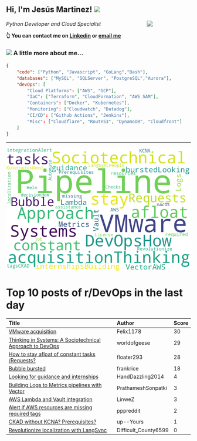 <!--
**jmartinezl/jmartinezl** is a ✨ _special_ ✨ repository because its `README.md` (this file) appears on your GitHub profile.

Here are some ideas to get you started:

- 🔭 I’m currently working on ...
- 🌱 I’m currently learning ...
- 👯 I’m looking to collaborate on ...
- 🤔 I’m looking for help with ...
- 💬 Ask me about ...
- 📫 How to reach me: ...
- 😄 Pronouns: ...
- ⚡ Fun fact: ...
-->

<h2>Hi, I'm Jesús Martinez! <img src="https://media.giphy.com/media/WUlplcMpOCEmTGBtBW/giphy.gif" width="30"> </h2>
<img align='right' src="https://media.giphy.com/media/NytMLKyiaIh6VH9SPm/giphy.gif" width="120">
<p><em>Python Developer and Cloud Specialist
</em></p>

**👆 You can contact me on [Linkedin](https://www.linkedin.com/in/jes%C3%BAs-martinez-2b7b10104/) or [email me](mailto:jesus.mtz.lorenzo@gmail.com)**

### <img src="https://media.giphy.com/media/VgCDAzcKvsR6OM0uWg/giphy.gif" width="50"> A little more about me...  

```json
{
    "code": ["Python", "Javascript", "GoLang","Bash"],
    "databases": ["MySQL", "SQLServer", "PostgreSQL","Aurora"],
    "devOps": [
        "Cloud Platforms": ["AWS", "GCP"],
        "IaC": ["Terraform", "CloudFormation", "AWS SAM"],
        "Containers": ["Docker", "Kubernetes"],
        "Monitoring": ["Cloudwatch", "Datadog"],
        "CI/CD": ["Github Actions", "Jenkins"],
        "Misc": ["Cloudflare", "Route53", "DynamoDB", "Cloudfront"]
    ]
}
```
---

![Wordcloud](./cloud.png)

# Top 10 posts of r/DevOps in the last day

| Title | Author | Score |
|:---|:---|:---|
| [VMware acquisition](https://www.reddit.com/r/devops/comments/188lora/vmware_acquisition/) | Felix1178 | 30 |
| [Thinking in Systems: A Sociotechnical Approach to DevOps](https://www.reddit.com/r/devops/comments/188bvhd/thinking_in_systems_a_sociotechnical_approach_to/) | worldofgeese | 29 |
| [How to stay afloat of constant tasks /Requests?](https://www.reddit.com/r/devops/comments/188m2lc/how_to_stay_afloat_of_constant_tasks_requests/) | floater293 | 28 |
| [Bubble bursted](https://www.reddit.com/r/devops/comments/188ra3m/bubble_bursted/) | frankrice | 18 |
| [Looking for guidance and internships](https://www.reddit.com/r/devops/comments/188wi6n/looking_for_guidance_and_internships/) | HandDazzling2014 | 4 |
| [Building Logs to Metrics pipelines with Vector](https://www.reddit.com/r/devops/comments/188cpkk/building_logs_to_metrics_pipelines_with_vector/) | PrathameshSonpatki | 3 |
| [AWS Lambda and Vault integration](https://www.reddit.com/r/devops/comments/188qblh/aws_lambda_and_vault_integration/) | LinweZ | 3 |
| [Alert if AWS resources are missing required tags](https://www.reddit.com/r/devops/comments/188bhjo/alert_if_aws_resources_are_missing_required_tags/) | pppreddit | 2 |
| [CKAD without KCNA? Prerequisites?](https://www.reddit.com/r/devops/comments/188o0zk/ckad_without_kcna_prerequisites/) | up--Yours | 1 |
| [Revolutionize localization with LangSync](https://www.reddit.com/r/devops/comments/188bzqa/revolutionize_localization_with_langsync/) | Difficult_County6599 | 0 |
